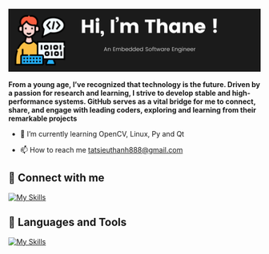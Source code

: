 ![Banner](/Mybanner.png)


**From a young age, I’ve recognized that technology is the future. Driven by a passion for research and learning, I strive to develop stable and high-performance systems. GitHub serves as a vital bridge for me to connect, share, and engage with leading coders, exploring and learning from their remarkable projects**

+ 🌱 I’m currently learning OpenCV, Linux, Py and Qt 

+ 📫 How to reach me tatsieuthanh888@gmail.com
## 📱  Connect with me
[![My Skills](https://skillicons.dev/icons?i=linkedin)](https://www.linkedin.com/in/sieuthanh/)
## 🧰  Languages and Tools 
[![My Skills](https://skillicons.dev/icons?i=arduino,c,cpp,linux,py,qt,raspberrypi,opencv)](https://skillicons.dev)




